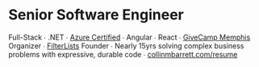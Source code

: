 # Senior Software Engineer
Full-Stack ∙ .NET ∙ [Azure Certified](https://www.credly.com/badges/ad059acf-2e39-4061-92cb-7928b15e1f32) ∙ Angular ∙ React ∙ [GiveCamp Memphis](https://givecampmemphis.org/) Organizer ∙ [FilterLists](https://filterlists.com/) Founder ∙ Nearly 15yrs solving complex business problems with expressive, durable code ∙ [collinmbarrett.com/resume](https://collinmbarrett.com/resume)
 

